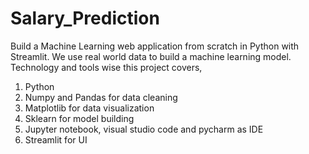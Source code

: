 # Salary_Prediction

Build a Machine Learning web application from scratch in Python with Streamlit. We use real world data to build a machine learning model.
Technology and tools wise this project covers,

1. Python
2. Numpy and Pandas for data cleaning
3. Matplotlib for data visualization
4. Sklearn for model building
5. Jupyter notebook, visual studio code and pycharm as IDE
6. Streamlit for UI